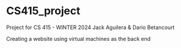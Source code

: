 # CS415_project
Project for CS 415 - WINTER 2024
Jack Aguilera & Dario Betancourt

Creating a website using virtual machines as the back end